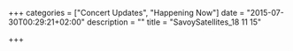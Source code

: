 +++
categories = ["Concert Updates", "Happening Now"]
date = "2015-07-30T00:29:21+02:00"
description = ""
title = "SavoySatellites_18 11 15"

+++

